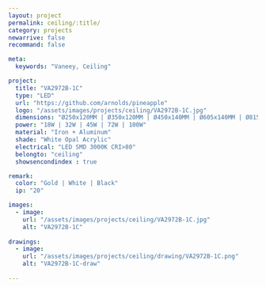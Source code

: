 ```yaml
---
layout: project
permalink: ceiling/:title/
category: projects
newarrive: false
recommand: false

meta:
  keywords: "Vaneey, Ceiling"

project:
  title: "VA2972B-1C"
  type: "LED"
  url: "https://github.com/arnolds/pineapple"
  logo: "/assets/images/projects/ceiling/VA2972B-1C.jpg"
  dimensions: "Ø250x120MM | Ø350x120MM | Ø450x140MM | Ø605x140MM | Ø815x140MM"
  power: "18W | 32W | 45W | 72W | 100W"
  material: "Iron + Aluminum"
  shade: "White Opal Acrylic"
  electrical: "LED SMD 3000K CRI>80"
  belongto: "ceiling"
  showsencondindex : true

remark:
  color: "Gold | White | Black"
  ip: "20"

images:
  - image:
    url: "/assets/images/projects/ceiling/VA2972B-1C.jpg"
    alt: "VA2972B-1C"
      
drawings:
  - image:
    url: "/assets/images/projects/ceiling/drawing/VA2972B-1C.png"
    alt: "VA2972B-1C-draw"
    
---
```

